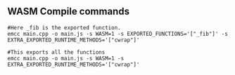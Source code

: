 ## WASM Compile commands

```shell
#Here _fib is the exported function.
emcc main.cpp -o main.js -s WASM=1 -s EXPORTED_FUNCTIONS='["_fib"]' -s EXTRA_EXPORTED_RUNTIME_METHODS='["cwrap"]'
```

```shell
#This exports all the functions
emcc main.cpp -o main.js -s WASM=1 -s EXTRA_EXPORTED_RUNTIME_METHODS='["cwrap"]'
```


